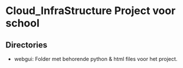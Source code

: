# Cloud_InfraStructure Project voor school

## Directories
- webgui: Folder met behorende python & html files voor het project.
